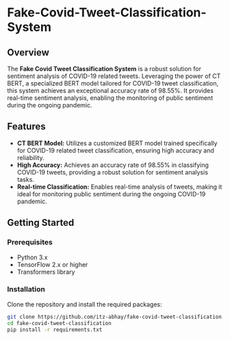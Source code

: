 # Fake-Covid-Tweet-Classification-System

## Overview

The **Fake Covid Tweet Classification System** is a robust solution for sentiment analysis of COVID-19 related tweets. Leveraging the power of CT BERT, a specialized BERT model tailored for COVID-19 tweet classification, this system achieves an exceptional accuracy rate of 98.55%. It provides real-time sentiment analysis, enabling the monitoring of public sentiment during the ongoing pandemic.

## Features

- **CT BERT Model:** Utilizes a customized BERT model trained specifically for COVID-19 related tweet classification, ensuring high accuracy and reliability.
- **High Accuracy:** Achieves an accuracy rate of 98.55% in classifying COVID-19 tweets, providing a robust solution for sentiment analysis tasks.
- **Real-time Classification:** Enables real-time analysis of tweets, making it ideal for monitoring public sentiment during the ongoing COVID-19 pandemic.

## Getting Started

### Prerequisites

- Python 3.x
- TensorFlow 2.x or higher
- Transformers library

### Installation

Clone the repository and install the required packages:

```bash
git clone https://github.com/itz-abhay/fake-covid-tweet-classification.git
cd fake-covid-tweet-classification
pip install -r requirements.txt
